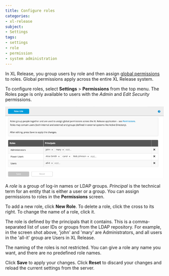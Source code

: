 ```yaml
---
title: Configure roles
categories:
- xl-release
subject:
- Settings
tags:
- settings
- role
- permission
- system administration
---
```


In XL Release, you group users by role and then assign [global permissions](/xl-release/how-to/configure-permissions.html) to roles. Global permissions apply across the entire XL Release system.

To configure roles, select **Settings** > **Permissions** from the top menu. The Roles page is only available to users with the *Admin* and *Edit Security* permissions.

![Roles](../images/roles.png)

A *role* is a group of log-in names or LDAP groups. *Principal* is the technical term for an entity that is either a user or a group. You can assign permissions to roles in the **Permissions** screen.

To add a new role, click **New Role**. To delete a role, click the cross to its right. To change the name of a role, click it.

The role is defined by the principals that it contains. This is a comma-separated list of user IDs or groups from the LDAP repository. For example, in the screen shot above, 'john' and 'mary' are Administrators, and all users in the 'all-it' group are Users in XL Release.

The naming of the roles is not restricted. You can give a role any name you want, and there are no predefined role names.

Click **Save** to apply your changes. Click **Reset** to discard your changes and reload the current settings from the server.
